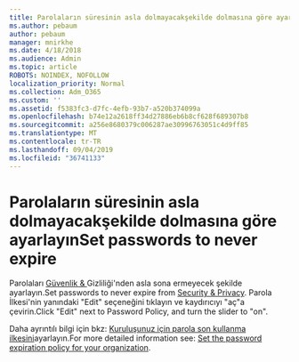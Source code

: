 ```yaml
---
title: Parolaların süresinin asla dolmayacakşekilde dolmasına göre ayarlayın
ms.author: pebaum
author: pebaum
manager: mnirkhe
ms.date: 4/18/2018
ms.audience: Admin
ms.topic: article
ROBOTS: NOINDEX, NOFOLLOW
localization_priority: Normal
ms.collection: Adm_O365
ms.custom: ''
ms.assetid: f5383fc3-d7fc-4efb-93b7-a520b374099a
ms.openlocfilehash: b74e12a2618ff34d27886eb6b8cf628f689307b8
ms.sourcegitcommit: a256e8680379c006287ae30996763051c4d9ff85
ms.translationtype: MT
ms.contentlocale: tr-TR
ms.lasthandoff: 09/04/2019
ms.locfileid: "36741133"
---
```

# <a name="set-passwords-to-never-expire"></a><span data-ttu-id="91ec0-102">Parolaların süresinin asla dolmayacakşekilde dolmasına göre ayarlayın</span><span class="sxs-lookup"><span data-stu-id="91ec0-102">Set passwords to never expire</span></span>

<span data-ttu-id="91ec0-103">Parolaları [Güvenlik &amp; ](https://portal.office.com/adminportal/home#/settings/security)Gizliliği'nden asla sona ermeyecek şekilde ayarlayın.</span><span class="sxs-lookup"><span data-stu-id="91ec0-103">Set passwords to never expire from [Security &amp; Privacy](https://portal.office.com/adminportal/home#/settings/security).</span></span> <span data-ttu-id="91ec0-104">Parola İlkesi'nin yanındaki "Edit" seçeneğini tıklayın ve kaydırıcıyı "aç"a çevirin.</span><span class="sxs-lookup"><span data-stu-id="91ec0-104">Click "Edit" next to Password Policy, and turn the slider to "on".</span></span>
  
<span data-ttu-id="91ec0-105">Daha ayrıntılı bilgi için bkz: [Kuruluşunuz için parola son kullanma ilkesini](https://docs.microsoft.com/office365/admin/manage/set-password-expiration-policy)ayarlayın.</span><span class="sxs-lookup"><span data-stu-id="91ec0-105">For more detailed information see: [Set the password expiration policy for your organization](https://docs.microsoft.com/office365/admin/manage/set-password-expiration-policy).</span></span>
  

